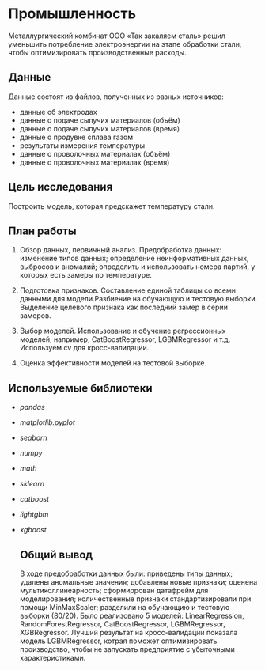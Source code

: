 # Промышленность

Металлургический комбинат ООО «Так закаляем сталь» решил уменьшить потребление электроэнергии на этапе обработки стали, чтобы оптимизировать производственные расходы.

## Данные

Данные состоят из файлов, полученных из разных источников:

- данные об электродах
- данные о подаче сыпучих материалов (объём)
- данные о подаче сыпучих материалов (время)
- данные о продувке сплава газом
- результаты измерения температуры
- данные о проволочных материалах (объём)
- данные о проволочных материалах (время)

## Цель исследования

Построить модель, которая предскажет температуру стали.

## План работы

1. Обзор данных, первичный анализ. Предобработка данных: изменение типов данных; определение неинформативных данных, выбросов и аномалий; определить и использовать номера партий, у которых есть замеры по температуре.

2. Подготовка признаков. Составление единой таблицы со всеми данными для модели.Разбиение на обучающую и тестовую выборки. Выделение целевого признака как последний замер в серии замеров.

3. Выбор моделей. Использование и обучение регрессионных моделей, например, CatBoostRegressor, LGBMRegressor и т.д. Используем cv для кросс-валидации.

4. Оценка эффективности моделей на тестовой выборке.

## Используемые библиотеки
- *pandas*
- *matplotlib.pyplot*
- *seaborn*
- *numpy*
- *math*
- *sklearn*
- *catboost*
- *lightgbm*
- *xgboost*

  ## Общий вывод
  В ходе предобработки данных были: приведены типы данных; удалены аномальные значения; добавлены новые признаки; оценена мультиколлинеарность; сформиррован датафрейм для моделирования; количественные признаки стандартизировали при помощи MinMaxScaler; разделили на обучающию и тестовую выборки (80/20). Было реализовано 5 моделей: LinearRegression, RandomForestRegressor, CatBoostRegressor, LGBMRegressor, XGBRegressor.
  Лучший результат на кросс-валидации показала модель LGBMRegressor, котрая поможет оптимизировать производство, чтобы не запускать предприятие с убыточными характеристиками.
  
